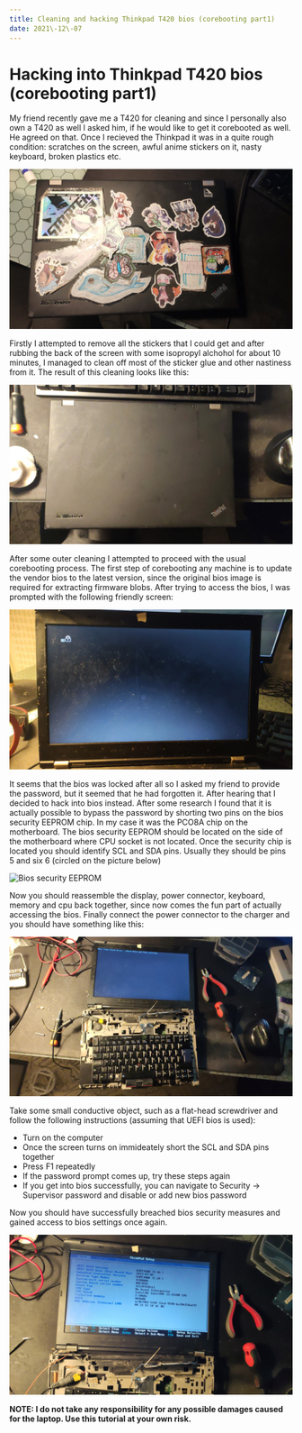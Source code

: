 ```yaml
---
title: Cleaning and hacking Thinkpad T420 bios (corebooting part1)
date: 2021\-12\-07
---
```


# Hacking into Thinkpad T420 bios (corebooting part1)

My friend recently gave me a T420 for cleaning and since I personally also own
a T420 as well I asked him, if he would like to get it corebooted as well. He agreed on that. 
Once I recieved the Thinkpad it was in a quite rough condition: scratches on the screen, 
awful anime stickers on it, nasty keyboard, broken plastics etc. 

![Stickered laptop](/res/coreboot/T420Before.jpg)

Firstly I attempted to remove all the stickers that I could get and after rubbing 
the back of the screen with some isopropyl alchohol for about 10 minutes, I 
managed to clean off most of the sticker glue and other nastiness from it. The 
result of this cleaning looks like this:

![Cleaned laptop](/res/coreboot/T420After.jpg)

After some outer cleaning I attempted to proceed with the usual corebooting process.
The first step of corebooting any machine is to update the vendor bios to the latest 
version, since the original bios image is required for extracting firmware blobs. 
After trying to access the bios, I was prompted with the following friendly screen:

![Locked T420](/res/coreboot/BiosPass.jpg)

It seems that the bios was locked after all so I asked my friend to provide the password,
but it seemed that he had forgotten it. After hearing that I decided to hack into 
bios instead. After some research I found that it is actually possible to bypass the password by 
shorting two pins on the bios security EEPROM chip. In my case it was the PCO8A chip on the 
motherboard. The bios security EEPROM should be located on the side of the motherboard 
where CPU socket is not located. Once the security chip is located you should identify SCL and SDA pins.
Usually they should be pins 5 and six 6 (circled on the picture below)

![Bios security EEPROM](/res/coreboot/SecurityChip.jpg)

Now you should reassemble the display, power connector, keyboard, memory and cpu back together, since now 
comes the fun part of actually accessing the bios. Finally connect the power connector to the charger
and you should have something like this:

![Ghetto setup](/res/coreboot/GhettoSetup.jpg)

Take some small conductive object, such as a flat-head screwdriver and follow the following
instructions (assuming that UEFI bios is used):

* Turn on the computer
* Once the screen turns on immideately short the SCL and SDA pins together
* Press F1 repeatedly 
* If the password prompt comes up, try these steps again
* If you get into bios successfully, you can navigate to Security -> Supervisor password and
disable or add new bios password

Now you should have successfully breached bios security measures and gained access to bios
settings once again.

![Bios access gained](/res/coreboot/BiosAccess.jpg)

**NOTE: I do not take any responsibility for any possible damages caused for the laptop.
Use this tutorial at your own risk.**

